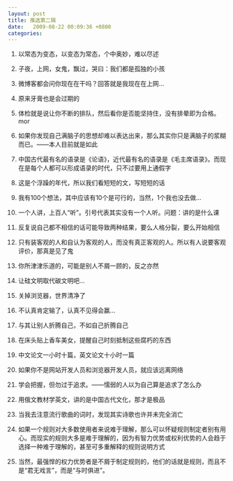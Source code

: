 ```yaml
---
layout: post
title: 推选第二辑
date:   2009-08-22 00:09:36 +0800
categories:
---
```


1.  以常态为变态，以变态为常态，个中奥妙，难以尽述

2.  子夜，上网，女鬼，飘过，哭曰：我们都是孤独的小孩

3.  微博客都会问你现在在干吗？回答就是我现在在上网…

4.  原来牙膏也是会过期的

5.  体检就是说让你不断的排队，然后看你是否能坚持住，没有排晕即为合格。mor

6.  如果你发现自己满脑子的思想却难以表达出来，那么其实你只是满脑子的浆糊而已。——本人目前就是如此

7.  中国古代最有名的语录是《论语》，近代最有名的语录是《毛主席语录》。而现在是每个人都可以形成语录的时代，只不过要用上通假字

8.  这是个浮躁的年代，所以我们看短短的文，写短短的话

9.  我有100个想法，其中应该有10个是可行的，当然，1个我也没去做…

10.  一个人讲，上百人“听”。引号代表其实没有一个人听。问题：讲的是什么课

11.  反复说自己都不相信的话可能导致两种结果，要么人格分裂，要么开始相信

12.  只有装客观的人和自认为客观的人，而没有真正客观的人。所以有人说要客观评价，那真是见了鬼

13.  你所津津乐道的，可能是别人不屑一顾的，反之亦然

14.  让硅文明取代碳文明吧…

15.  关掉浏览器，世界清净了

16.  不认真肯定输了，认真不见得会赢…

17.  与其让别人折腾自己，不如自己折腾自己

18.  在床头贴上香车美女，提醒自己时刻抵制这些腐朽的东西

19.  中文论文一小时十篇，英文论文十小时一篇

20.  如果你不是网站开发人员和浏览器开发人员，就应该远离网络

21.  学会把握，但勿过于追求。——懦弱的人以为自己算是追求了怎么办

22.  用俄文教材学英文，讲的是中国古代文化，那才是极品

23.  当我去注意流行歌曲的词时，发现其实诗歌也许并未完全消亡

24.  如果一个规则对大多数使用者来说难于理解，那么可以怀疑规则制定者别有用心。而现实的规则大多是难于理解的，因为有智力优势或权利优势的人会趋于选择一种难于理解的，甚至可多重解释的规则说明方式

25.  当然，最强悍的权力优势者是不屑于制定规则的，他们的话就是规则，而且不是“君无戏言”，而是“与时俱进”。
